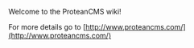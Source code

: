 Welcome to the ProteanCMS wiki!

For more details go to [http://www.proteancms.com/](http://www.proteancms.com/)

